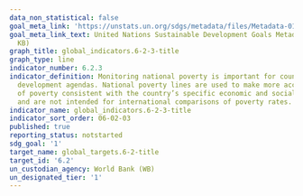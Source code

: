 ```yaml
---
data_non_statistical: false
goal_meta_link: 'https://unstats.un.org/sdgs/metadata/files/Metadata-01-02-01.pdf '
goal_meta_link_text: United Nations Sustainable Development Goals Metadata (PDF 98.2
  KB)
graph_title: global_indicators.6-2-3-title
graph_type: line
indicator_number: 6.2.3
indicator_definition: Monitoring national poverty is important for country-specific
  development agendas. National poverty lines are used to make more accurate estimates
  of poverty consistent with the country’s specific economic and social circumstances,
  and are not intended for international comparisons of poverty rates.
indicator_name: global_indicators.6-2-3-title
indicator_sort_order: 06-02-03
published: true
reporting_status: notstarted
sdg_goal: '1'
target_name: global_targets.6-2-title
target_id: '6.2'
un_custodian_agency: World Bank (WB)
un_designated_tier: '1'
---
```


